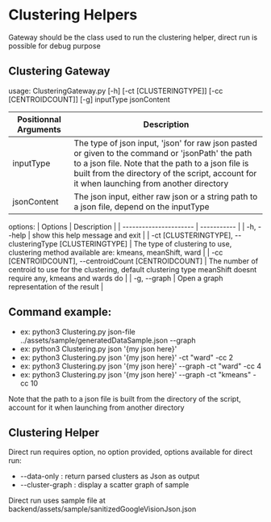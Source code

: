 # Clustering Helpers

Gateway should be the class used to run the clustering helper, direct run is possible for debug purpose

## Clustering Gateway

usage: ClusteringGateway.py [-h] [-ct [CLUSTERINGTYPE]] [-cc [CENTROIDCOUNT]] [-g] inputType jsonContent

| Positionnal Arguments       | Description |
| -------------------- | ----------- |
| inputType            | The type of json input, 'json' for raw json pasted or given to the command or 'jsonPath' the path to a json file. Note that the path to a json file is built from the directory of the script, account for it when launching from another directory |
|  jsonContent      |     The json input, either raw json or a string path to a json file, depend on the inputType |

options:
| Options                | Description |
| ---------------------- | ----------- |
|  -h, --help            | show this help message and exit |
|  -ct [CLUSTERINGTYPE], --clusteringType [CLUSTERINGTYPE] | The type of clustering to use, clustering method available are: kmeans, meanShift, ward |
|  -cc [CENTROIDCOUNT], --centroidCount [CENTROIDCOUNT] | The number of centroid to use for the clustering, default clustering type meanShift doesnt require any, kmeans and wards do |
|  -g, --graph           |     Open a graph representation of the result |
      

## Command example: 
- ex: python3 Clustering.py json-file ../assets/sample/generatedDataSample.json --graph
- ex: python3 Clustering.py json '{my json here}'
- ex: python3 Clustering.py json '{my json here}' -ct "ward" -cc 2
- ex: python3 Clustering.py json '{my json here}' --graph -ct "ward" -cc 4 
- ex: python3 Clustering.py json '{my json here}' --graph -ct "kmeans" -cc 10

Note that the path to a json file is built from the directory of the script, account for it when launching from another directory

## Clustering Helper

Direct run requires option, no option provided, options available for direct run:

- --data-only : return parsed clusters as Json as output
- --cluster-graph : display a scatter graph of sample 

Direct run uses sample file at backend/assets/sample/sanitizedGoogleVisionJson.json